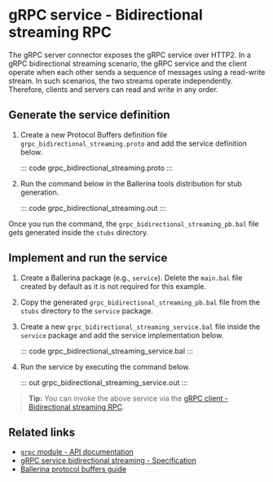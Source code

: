 # gRPC service - Bidirectional streaming RPC

The gRPC server connector exposes the gRPC service over HTTP2. In a gRPC bidirectional streaming scenario, the gRPC service and the client operate when each other sends a sequence of messages using a read-write stream. In such scenarios, the two streams operate independently. Therefore, clients and servers can read and write in any order.

## Generate the service definition

1. Create a new Protocol Buffers definition file `grpc_bidirectional_streaming.proto` and add the service definition below.

    ::: code grpc_bidirectional_streaming.proto :::

2. Run the command below in the Ballerina tools distribution for stub generation.

    ::: code grpc_bidirectional_streaming.out :::

Once you run the command, the `grpc_bidirectional_streaming_pb.bal` file gets generated inside the `stubs` directory. 

## Implement and run the service

1. Create a Ballerina package (e.g., `service`). Delete the `main.bal` file created by default as it is not required for this example.

2. Copy the generated `grpc_bidirectional_streaming_pb.bal` file from the `stubs` directory to the  `service` package.

3. Create a new `grpc_bidirectional_streaming_service.bal` file inside the `service` package and add the service implementation below.

    ::: code grpc_bidirectional_streaming_service.bal :::

4. Run the service by executing the command below.

    ::: out grpc_bidirectional_streaming_service.out :::

>**Tip:** You can invoke the above service via the [gRPC client - Bidirectional streaming RPC](/learn/by-example/grpc-client-bidirectional-streaming/).

## Related links
- [`grpc` module - API documentation](https://lib.ballerina.io/ballerina/grpc/latest)
- [gRPC service bidirectional streaming - Specification](/spec/grpc/#44-bidirectional-streaming-rpc)
- [Ballerina protocol buffers guide](/learn/cli-documentation/grpc/)
